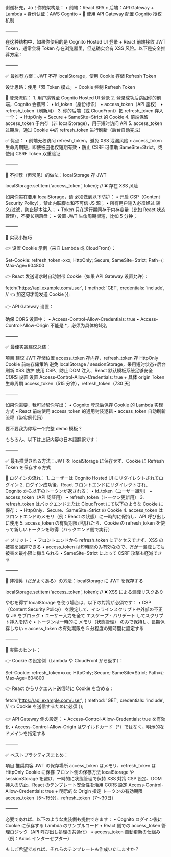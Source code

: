 谢谢补充，Jo！你的架构是：
	•	前端：React SPA
	•	后端：API Gateway + Lambda
	•	身份认证：AWS Cognito
	•	🔗 使用 API Gateway 配置 Cognito 授权机制

⸻

在这种结构中，如果你使用的是 Cognito Hosted UI 登录 + React 前端接收 JWT Token，通常会将 Token 存在浏览器里，但这确实会有 XSS 风险。以下是安全推荐方案：

⸻

✅ 最推荐方案：JWT 不存 localStorage，使用 Cookie 存储 Refresh Token

设计思路：使用「双 Token 模式」+ Cookie 控制 Refresh Token

🔐 登录流程：
	1.	用户跳转至 Cognito Hosted UI 登录
	2.	登录成功后跳回你的前端，Cognito 会携带：
	•	id_token（身份标识）
	•	access_token（API 鉴权）
	•	refresh_token（刷新用）
	3.	你的后端（或 CloudFront）把 refresh_token 存入一个：
	•	HttpOnly + Secure + SameSite=Strict 的 Cookie
	4.	前端保留 access_token 于内存（非 localStorage），用于短时访问 API
	5.	access_token 过期后，通过 Cookie 中的 refresh_token 进行刷新（后台自动完成）

✅ 优点：
	•	前端无权访问 refresh_token，避免 XSS 泄漏风险
	•	access_token 生命周期短，即使被盗也仅短期有效
	•	防止 CSRF 可借助 SameSite=Strict，或使用 CSRF Token 双重验证

⸻

🚫 不推荐（但常见）的做法：localStorage 存 JWT

localStorage.setItem('access_token', token); // ❌ 存在 XSS 风险

如果你实在要用 localStorage，请 必须做到以下防护：
	•	开启 CSP（Content Security Policy），禁止内联脚本和不可信 JS 源；
	•	所有用户输入必须经过 转义/过滤，防止脚本注入；
	•	Token 只在运行期间存于内存变量（比如 React 状态管理），不要长期落盘；
	•	设置 JWT 生命周期很短，比如 5 分钟；

⸻

🔧 实现小技巧

👉 设置 Cookie 示例（来自 Lambda 或 CloudFront）：

Set-Cookie: refresh_token=xxx; HttpOnly; Secure; SameSite=Strict; Path=/; Max-Age=604800

👉 React 发送请求时自动附带 Cookie（如果 API Gateway 设置允许）：

fetch('https://api.example.com/user', {
  method: 'GET',
  credentials: 'include',  // 👈 加这句才能发送 Cookie
});

👉 API Gateway 设置：

确保 CORS 设置中：
	•	Access-Control-Allow-Credentials: true
	•	Access-Control-Allow-Origin 不能是 *，必须为具体的域名

⸻

✅ 最佳实践建议总结：

项目	建议
JWT 存储位置	access_token 存内存，refresh_token 存 HttpOnly Cookie
前端存储策略	避免 localStorage / sessionStorage，采用短时状态+后台刷新
XSS 防护	使用 CSP、防止 DOM 注入、React 默认模板系统足够安全
CORS 设置	设置 Access-Control-Allow-Credentials: true + 具体 origin
Token 生命周期	access_token（515 分钟），refresh_token（730 天）


⸻

如果你需要，我可以帮你写出：
	•	Cognito 登录后保存 Cookie 的 Lambda 实现方式
	•	React 前端使用 access_token 的通用封装逻辑
	•	access_token 自动刷新流程（带实例代码）

要不要我为你写一个完整 demo 模板？






もちろん、以下は上記内容の日本語翻訳です：

⸻

✅ 最も推奨される方法：JWT を localStorage に保存せず、Cookie に Refresh Token を保存する方式

🔐 ログインの流れ：
	1.	ユーザーは Cognito Hosted UI にリダイレクトされてログイン
	2.	ログイン成功後、React フロントエンドにリダイレクトされ、Cognito から以下のトークンが返される：
	•	id_token（ユーザー識別）
	•	access_token（API 認証用）
	•	refresh_token（トークン更新用）
	3.	refresh_token はバックエンドまたは CloudFront にて以下のような Cookie に保存：
	•	HttpOnly、Secure、SameSite=Strict の Cookie
	4.	access_token はフロントエンドのメモリ（例：React の状態）に一時的に保持し、API 呼び出しに使用
	5.	access_token の有効期限が切れたら、Cookie の refresh_token を使って新しいトークンを取得（バックエンド側で実行）

✅ メリット：
	•	フロントエンドから refresh_token にアクセスできず、XSS の被害を回避できる
	•	access_token は短時間のみ有効なので、万が一漏洩しても被害を最小限に抑えられる
	•	SameSite=Strict によって CSRF 攻撃も軽減できる

⸻

🚫 非推奨（だがよくある）の方法：localStorage に JWT を保存する

localStorage.setItem('access_token', token); // ❌ XSS による漏洩リスクあり

やむを得ず localStorage を使う場合は、以下の対策が必須です：
	•	CSP（Content Security Policy） を設定して、インラインスクリプトや外部の不正な JS をブロック
	•	ユーザー入力を全て エスケープ・バリデート してスクリプト挿入を防ぐ
	•	トークンは一時的に メモリ（状態管理） のみで保持し、長期保存しない
	•	access_token の有効期限を 5 分程度の短時間に設定する

⸻

🔧 実装のヒント：

👉 Cookie の設定例（Lambda や CloudFront から返す）：

Set-Cookie: refresh_token=xxx; HttpOnly; Secure; SameSite=Strict; Path=/; Max-Age=604800

👉 React からリクエスト送信時に Cookie を含める：

fetch('https://api.example.com/user', {
  method: 'GET',
  credentials: 'include',  // 👈 Cookie を送信するために必須
});

👉 API Gateway 側の設定：
	•	Access-Control-Allow-Credentials: true を有効化
	•	Access-Control-Allow-Origin はワイルドカード（*）ではなく、明示的なドメインを指定する

⸻

✅ ベストプラクティスまとめ：

項目	推奨内容
JWT の保存場所	access_token はメモリ、refresh_token は HttpOnly Cookie に保存
フロント側の保存方法	localStorage や sessionStorage を避け、一時的に状態管理で保持
XSS 対策	CSP 設定、DOM 挿入の防止、React のテンプレート安全性を活用
CORS 設定	Access-Control-Allow-Credentials: true + 明示的な Origin 指定
トークンの有効期限	access_token（5〜15分）、refresh_token（7〜30日）


⸻

必要であれば、以下のような実装例も提供できます：
	•	Cognito ログイン後に Cookie に保存する Lambda のサンプルコード
	•	React 側での access_token 管理ロジック（API 呼び出し処理の共通化）
	•	access_token 自動更新の仕組み（例：Axios インターセプター）

もしご希望であれば、それらのテンプレートも作成いたしますか？




